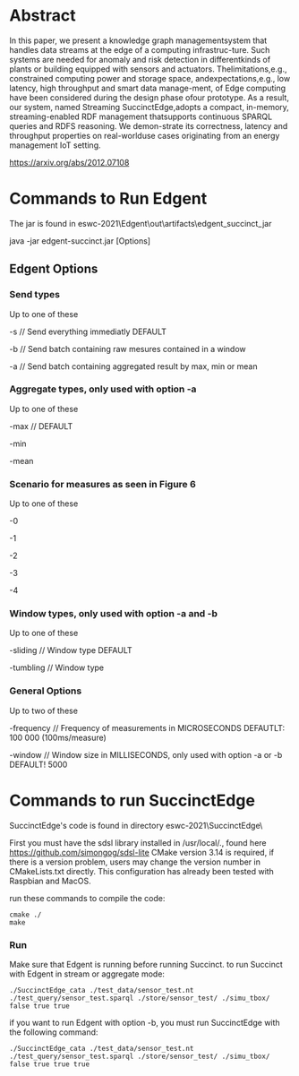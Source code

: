# Abstract 

In  this  paper,  we  present  a  knowledge  graph  managementsystem that handles data streams at the edge of a computing infrastruc-ture. Such systems are needed for anomaly and risk detection in differentkinds  of  plants  or  building  equipped  with  sensors  and  actuators.  Thelimitations,e.g.,  constrained  computing  power  and  storage  space,  andexpectations,e.g., low latency, high throughput and smart data manage-ment, of Edge computing have been considered during the design phase ofour prototype. As a result, our system, named Streaming SuccinctEdge,adopts a compact, in-memory, streaming-enabled RDF management thatsupports continuous SPARQL queries and RDFS reasoning. We demon-strate its correctness, latency and throughput properties on real-worlduse cases originating from an energy management IoT setting.

https://arxiv.org/abs/2012.07108


# Commands to Run Edgent

The jar is found in eswc-2021\Edgent\out\artifacts\edgent_succinct_jar

java -jar edgent-succinct.jar [Options]

## Edgent Options

### Send types
Up to one of these

-s           // Send everything immediatly DEFAULT   

-b           // Send batch containing raw mesures contained in a window      

-a           // Send batch containing aggregated result by max, min or mean

### Aggregate types, only used with option -a
Up to one of these

-max   	     		// DEFAULT            

-min            

-mean

### Scenario for measures as seen in Figure 6
Up to one of these

-0       

-1

-2

-3

-4

### Window types, only used with option -a and -b
Up to one of these

-sliding	 		 // Window type DEFAULT

-tumbling		 // Window type 

### General Options
Up to two of these

-frequency	 // Frequency of measurements in MICROSECONDS DEFAUTLT: 100 000 (100ms/measure)

-window 	   // Window size in MILLISECONDS, only used with option -a or -b DEFAULT! 5000

# Commands to run SuccinctEdge

SuccinctEdge's code is found in directory eswc-2021\SuccinctEdge\

First you must have the sdsl library installed in /usr/local/., found here https://github.com/simongog/sdsl-lite
CMake version 3.14 is required, if there is a version problem, users may change the version number in CMakeLists.txt directly. 
This configuration has already been tested with Raspbian and MacOS.

run these commands to compile the code:

```
cmake ./
make
```

### Run

Make sure that Edgent is running before running Succinct.
to run Succinct with Edgent in stream or aggregate mode:

```
./SuccinctEdge_cata ./test_data/sensor_test.nt ./test_query/sensor_test.sparql ./store/sensor_test/ ./simu_tbox/ false true true
```

if you want to run Edgent with option -b, you must run SuccinctEdge with the following command:

```
./SuccinctEdge_cata ./test_data/sensor_test.nt ./test_query/sensor_test.sparql ./store/sensor_test/ ./simu_tbox/ false true true true
```
